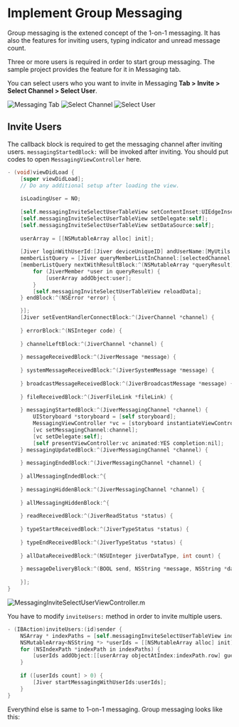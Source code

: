 # Implement Group Messaging

Group messaging is the extened concept of the 1-on-1 messaging. It has also the features for inviting users, typing indicator and unread message count.

Three or more users is required in order to start group messaging. The sample project provides the feature for it in Messaging tab.

You can select users who you want to invite in Messaging **Tab > Invite > Select Channel > Select User**. 

![Messaging Tab](img/010_Screenshot.png) ![Select Channel](img/011_Screenshot.png) ![Select User](img/012_Screenshot.png)


## Invite Users

The callback block is required to get the messaging channel after inviting users. ```messagingStartedBlock:``` will be invoked after inviting. You should put codes to open ```MessagingViewController``` here.

```objectivec
- (void)viewDidLoad {
    [super viewDidLoad];
    // Do any additional setup after loading the view.
    
    isLoadingUser = NO;
    
    [self.messagingInviteSelectUserTableView setContentInset:UIEdgeInsetsMake(64, 0, 0, 0)];
    [self.messagingInviteSelectUserTableView setDelegate:self];
    [self.messagingInviteSelectUserTableView setDataSource:self];
    
    userArray = [[NSMutableArray alloc] init];
    
    [Jiver loginWithUserId:[Jiver deviceUniqueID] andUserName:[MyUtils getUserName] andUserImageUrl:[MyUtils getUserProfileImage] andAccessToken:@""];
    memberListQuery = [Jiver queryMemberListInChannel:[selectedChannel url]];
    [memberListQuery nextWithResultBlock:^(NSMutableArray *queryResult) {
        for (JiverMember *user in queryResult) {
            [userArray addObject:user];
        }
        [self.messagingInviteSelectUserTableView reloadData];
    } endBlock:^(NSError *error) {

    }];
    [Jiver setEventHandlerConnectBlock:^(JiverChannel *channel) {
        
    } errorBlock:^(NSInteger code) {
        
    } channelLeftBlock:^(JiverChannel *channel) {
        
    } messageReceivedBlock:^(JiverMessage *message) {
        
    } systemMessageReceivedBlock:^(JiverSystemMessage *message) {
        
    } broadcastMessageReceivedBlock:^(JiverBroadcastMessage *message) {
        
    } fileReceivedBlock:^(JiverFileLink *fileLink) {
        
    } messagingStartedBlock:^(JiverMessagingChannel *channel) {
        UIStoryboard *storyboard = [self storyboard];
        MessagingViewController *vc = [storyboard instantiateViewControllerWithIdentifier:@"MessagingViewController"];
        [vc setMessagingChannel:channel];
        [vc setDelegate:self];
        [self presentViewController:vc animated:YES completion:nil];
    } messagingUpdatedBlock:^(JiverMessagingChannel *channel) {
        
    } messagingEndedBlock:^(JiverMessagingChannel *channel) {
        
    } allMessagingEndedBlock:^{
        
    } messagingHiddenBlock:^(JiverMessagingChannel *channel) {
        
    } allMessagingHiddenBlock:^{
        
    } readReceivedBlock:^(JiverReadStatus *status) {
        
    } typeStartReceivedBlock:^(JiverTypeStatus *status) {
        
    } typeEndReceivedBlock:^(JiverTypeStatus *status) {
        
    } allDataReceivedBlock:^(NSUInteger jiverDataType, int count) {
        
    } messageDeliveryBlock:^(BOOL send, NSString *message, NSString *data, NSString *messageId) {
        
    }];
}
```

![MessagingInviteSelectUserViewController.m](img/013_MessagingInviteSelectUserViewController_m.png)


You have to modify ```inviteUsers:``` method in order to invite multiple users.

```objectivec
- (IBAction)inviteUsers:(id)sender {
    NSArray * indexPaths = [self.messagingInviteSelectUserTableView indexPathsForSelectedRows];
    NSMutableArray<NSString *> *userIds = [[NSMutableArray alloc] init];
    for (NSIndexPath *indexPath in indexPaths) {
        [userIds addObject:[[userArray objectAtIndex:indexPath.row] guestId]];
    }
    
    if ([userIds count] > 0) {
        [Jiver startMessagingWithUserIds:userIds];
    }
}
```

Everythind else is same to 1-on-1 messaging. Group messaging looks like this:



